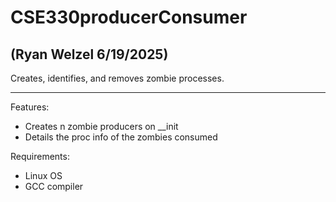 # CSE330producerConsumer

## (Ryan Welzel 6/19/2025)

Creates, identifies, and removes zombie processes.

---

Features:
- Creates n zombie producers on __init
- Details the proc info of the zombies consumed


Requirements:
- Linux OS
- GCC compiler
